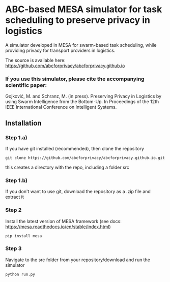# ABC-based MESA simulator for task scheduling to preserve privacy in logistics

A simulator developed in MESA for swarm-based task scheduling, while providing privacy for transport providers in logistics.

The source is available here: 
    https://github.com/abcforprivacy/abcforprivacy.github.io

### If you use this simulator, please cite the accompanying scientific paper:

Gojković, M. and Schranz, M. (in press). Preserving Privacy in Logistics by using Swarm Intelligence from the Bottom-Up. In Proceedings of the 12th IEEE International Conference on Intelligent Systems.

## Installation
### Step 1.a)
If you have git installed (recommended), then clone the repository

    git clone https://github.com/abcforprivacy/abcforprivacy.github.io.git

this creates a directory with the repo, including a folder src

### Step 1.b)
If you don't want to use git, download the repository as a .zip file and extract it

### Step 2
Install the latest version of MESA framework (see docs: https://mesa.readthedocs.io/en/stable/index.html)

    pip install mesa

### Step 3
Navigate to the src folder from your repository/download and run the simulator

    python run.py
